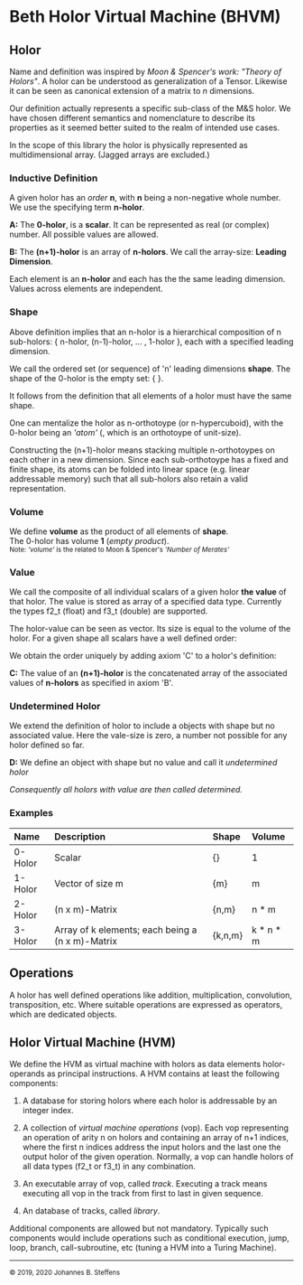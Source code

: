 # Beth Holor Virtual Machine (BHVM)

## Holor
Name and definition was inspired by *Moon & Spencer's work: "Theory of Holors"*. 
A holor can be understood as generalization of a Tensor. Likewise it can be seen
as canonical extension of a matrix to *n* dimensions. 

Our definition actually represents a specific sub-class of the M&S holor. We have chosen
different semantics and nomenclature to describe its properties as it seemed better
suited to the realm of intended use cases.

In the scope of this library the holor is physically represented as multidimensional array.
(Jagged arrays are excluded.)

### Inductive Definition
A given holor has an *order* **n**, with **n** being a non-negative whole number.
We use the specifying term **n-holor**.

**A:** The **0-holor**, is a **scalar**.
It can be represented as real (or complex) number.
All possible values are allowed.

**B:** The **(n+1)-holor** is an array of **n-holors**.
We call the array-size: **Leading Dimension**.

Each element is an **n-holor** and each has the the same leading dimension.
Values across elements are independent.

### Shape
Above definition implies that an n-holor is a hierarchical composition
of n sub-holors: { n-holor, (n-1)-holor, ... , 1-holor }, each with a specified
leading dimension. 

We call the ordered set (or sequence) of 'n' leading dimensions **shape**.
The shape of the 0-holor is the empty set: \{ \}.

It follows from the definition that all elements of a holor must have the same shape.

One can mentalize the holor as n-orthotoype (or n-hypercuboid), with the 0-holor
being an *'atom'* (, which is an orthotoype of unit-size).

Constructing the (n+1)-holor means stacking multiple n-orthotoypes on each other
in a new dimension. Since each sub-orthotoype has a fixed and finite shape,
its atoms can be folded into linear space
(e.g. linear addressable memory) such that all sub-holors also retain a valid
representation. 

### Volume
We define **volume** as the product of all elements of **shape**.
<br>The 0-holor has volume **1** (*empty product*).
<br><sub> Note: *'volume'* is the related to Moon & Spencer's *'Number of Merates'*</sub>

### Value
We call the composite of all individual scalars of a given holor **the value** of that holor.
The value is stored as array of a specified data type. Currently the types f2_t (float) and f3_t
(double) are supported.

The holor-value can be seen as vector. Its size is equal to the volume of the holor. For a given shape
all scalars have a well defined order:

We obtain the order uniquely by adding axiom 'C' to a holor's definition:

**C:** The value of an **(n+1)-holor** is the concatenated array of the associated values 
of **n-holors** as specified in axiom 'B'.

### Undetermined Holor
We extend the definition of holor to include a objects with shape but no associated value.
Here the vale-size is zero, a number not possible for any holor defined so far.

**D:** We define an object with shape but no value and call it _undetermined holor_

*Consequently all holors with value are then called _determined_.*

### Examples
|Name|Description|Shape|Volume|
|:---|:---|:---|:---|
|0-Holor|Scalar|\{\}|1|
|1-Holor|Vector of size m|\{m\}|m|
|2-Holor|(n x m)-Matrix|\{n,m\}|n * m|
|3-Holor|Array of k elements; each being a (n x m)-Matrix|\{k,n,m\}|k * n * m|

## Operations
A holor has well defined operations like addition, multiplication, convolution, transposition, etc.
Where suitable operations are expressed as operators, which are dedicated objects.

## Holor Virtual Machine (HVM)
We define the HVM as virtual machine with holors as data elements
holor-operands as principal instructions. A HVM contains at least the following components:

1. A database for storing holors where each holor is addressable by an integer index.

2. A collection of _virtual machine operations_ (vop). Each vop representing
an operation of arity n on holors and containing an array of n+1 indices, where the
first n indices address the input holors and the last one the output holor of the
given operation. Normally, a vop can handle holors of all data types (f2_t or f3_t)
in any combination.

3. An executable array of vop, called _track_. 
Executing a track means executing all vop in the track from first to last in given sequence.

4. An database of tracks, called _library_.

Additional components are allowed but not mandatory.
Typically such components would include operations such as conditional execution, jump, loop, 
branch, call-subroutine, etc (tuning a HVM into a Turing Machine).

------
<sub>&copy; 2019, 2020 Johannes B. Steffens</sub>